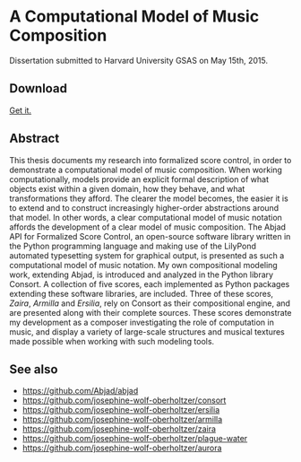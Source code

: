 A Computational Model of Music Composition
==========================================

Dissertation submitted to Harvard University GSAS on May 15th, 2015.

Download
--------

[Get it.](https://github.com/josephine-wolf-oberholtzer/dissertation/raw/master/dissertation.pdf)

Abstract
--------

This thesis documents my research into formalized score control, in order to
demonstrate a computational model of music composition. When working
computationally, models provide an explicit formal description of what objects
exist within a given domain, how they behave, and what transformations they
afford. The clearer the model becomes, the easier it is to extend and to
construct increasingly higher-order abstractions around that model. In other
words, a clear computational model of music notation affords the development of
a clear model of music composition. The Abjad API for Formalized Score Control,
an open-source software library written in the Python programming language and
making use of the LilyPond automated typesetting system for graphical output,
is presented as such a computational model of music notation. My own
compositional modeling work, extending Abjad, is introduced and analyzed in the
Python library Consort. A collection of five scores, each implemented as Python
packages extending these software libraries, are included. Three of these
scores, *Zaira*, *Armilla* and *Ersilia*, rely on Consort as their
compositional engine, and are presented along with their complete sources.
These scores demonstrate my development as a composer investigating the role of
computation in music, and display a variety of large-scale structures and
musical textures made possible when working with such modeling tools.

See also
--------

- https://github.com/Abjad/abjad
- https://github.com/josephine-wolf-oberholtzer/consort
- https://github.com/josephine-wolf-oberholtzer/ersilia
- https://github.com/josephine-wolf-oberholtzer/armilla
- https://github.com/josephine-wolf-oberholtzer/zaira
- https://github.com/josephine-wolf-oberholtzer/plague-water
- https://github.com/josephine-wolf-oberholtzer/aurora
